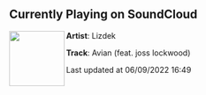 ## Currently Playing on SoundCloud

[<img align="left" width="100" src="https://i1.sndcdn.com/artworks-0hbRRDokRd9sYvzO-iZgSEQ-t500x500.jpg">](https://soundcloud.com/lizdek/avian-1?in=lizdek/sets/gemini)

**Artist**: Lizdek 

**Track**: Avian (feat. joss lockwood)

Last updated at 06/09/2022 16:49
